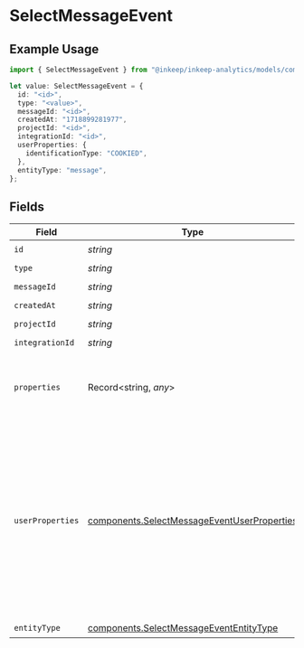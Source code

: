 # SelectMessageEvent

## Example Usage

```typescript
import { SelectMessageEvent } from "@inkeep/inkeep-analytics/models/components";

let value: SelectMessageEvent = {
  id: "<id>",
  type: "<value>",
  messageId: "<id>",
  createdAt: "1718899281977",
  projectId: "<id>",
  integrationId: "<id>",
  userProperties: {
    identificationType: "COOKIED",
  },
  entityType: "message",
};
```

## Fields

| Field                                                                                                                                                                    | Type                                                                                                                                                                     | Required                                                                                                                                                                 | Description                                                                                                                                                              |
| ------------------------------------------------------------------------------------------------------------------------------------------------------------------------ | ------------------------------------------------------------------------------------------------------------------------------------------------------------------------ | ------------------------------------------------------------------------------------------------------------------------------------------------------------------------ | ------------------------------------------------------------------------------------------------------------------------------------------------------------------------ |
| `id`                                                                                                                                                                     | *string*                                                                                                                                                                 | :heavy_check_mark:                                                                                                                                                       | N/A                                                                                                                                                                      |
| `type`                                                                                                                                                                   | *string*                                                                                                                                                                 | :heavy_check_mark:                                                                                                                                                       | N/A                                                                                                                                                                      |
| `messageId`                                                                                                                                                              | *string*                                                                                                                                                                 | :heavy_check_mark:                                                                                                                                                       | N/A                                                                                                                                                                      |
| `createdAt`                                                                                                                                                              | *string*                                                                                                                                                                 | :heavy_check_mark:                                                                                                                                                       | N/A                                                                                                                                                                      |
| `projectId`                                                                                                                                                              | *string*                                                                                                                                                                 | :heavy_check_mark:                                                                                                                                                       | N/A                                                                                                                                                                      |
| `integrationId`                                                                                                                                                          | *string*                                                                                                                                                                 | :heavy_check_mark:                                                                                                                                                       | N/A                                                                                                                                                                      |
| `properties`                                                                                                                                                             | Record<string, *any*>                                                                                                                                                    | :heavy_minus_sign:                                                                                                                                                       | A customizable collection of custom properties or attributes.                                                                                                            |
| `userProperties`                                                                                                                                                         | [components.SelectMessageEventUserProperties](../../models/components/selectmessageeventuserproperties.md)                                                               | :heavy_minus_sign:                                                                                                                                                       | A customizable collection of custom properties or attributes. Some properties have first class support for the Inkeep Portal or Widget and are noted in the description. |
| `entityType`                                                                                                                                                             | [components.SelectMessageEventEntityType](../../models/components/selectmessageevententitytype.md)                                                                       | :heavy_check_mark:                                                                                                                                                       | N/A                                                                                                                                                                      |